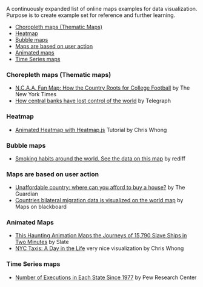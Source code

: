 A continuously expanded list of online maps examples for data visualization. Purpose is to create example set for reference and further learning.
* [Choropleth maps (Thematic Maps)](#choropleth-map)
* [Heatmap](#heatmap) 
* [Bubble maps](#bubble-maps)
* [Maps are based on user action](#map-is-based-on-user-action)
* [Animated maps](#animated-maps)
* [Time Series maps](#time-series-maps)

### Chorepleth maps (Thematic maps)
* [N.C.A.A. Fan Map: How the Country Roots for College Football](http://www.nytimes.com/interactive/2014/10/03/upshot/ncaa-football-map.html) by The New York Times
* [How central banks have lost control of the world](http://www.telegraph.co.uk/finance/economics/11378193/How-central-banks-have-lost-control-of-the-world.html) by Telegraph

### Heatmap
* [Animated Heatmap with Heatmap.js](http://dev.socrata.com/consumers/examples/animated-heatmap.html) Tutorial by Chris Whong

### Bubble maps
* [Smoking habits around the world. See the data on this map](http://www.rediff.com/news/report/rediff-labs-smoking-habits-around-the-world-see-the-data-on-this-map/20150706.htm) by rediff

### Maps are based on user action
* [Unaffordable country: where can you afford to buy a house?](http://www.theguardian.com/society/ng-interactive/2015/sep/02/unaffordable-country-where-can-you-afford-to-buy-a-house) by The Guardian
* [Countries bilateral migration data is visualized on the world map](http://maps-on-blackboard.com/articles/interactive-map/) by Maps on blackboard

### Animated Maps
* [This Haunting Animation Maps the Journeys of 15,790 Slave Ships in Two Minutes](http://www.slate.com/articles/life/the_history_of_american_slavery/2015/06/animated_interactive_of_the_history_of_the_atlantic_slave_trade.html) by Slate
* [NYC Taxis: A Day in the Life](http://nyctaxi.herokuapp.com/) very nice visualization by Chris Whong

### Time Series maps
* [Number of Executions in Each State Since 1977](http://www.pewforum.org/2015/04/16/executions-state-by-state/) by 
Pew Research Center

 

[1]: http://blog.visual.ly/you-are-here-using-maps-in-data-visualization/
[2]: http://www.mapsdata.co.uk/how-to-use-mapsdata/#visualize
[3]: http://www.census.gov/dataviz/
